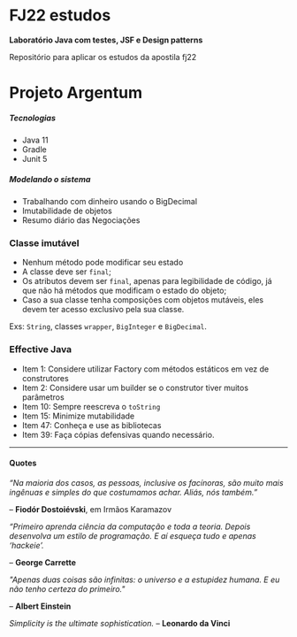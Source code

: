 # FJ22 estudos 

**Laboratório Java com testes, JSF e Design patterns**

Repositório para aplicar os estudos da apostila fj22  



# Projeto Argentum  

##### Tecnologias
* Java 11
* Gradle
* Junit 5

##### Modelando o sistema
* Trabalhando com dinheiro usando o BigDecimal  
* Imutabilidade de objetos
* Resumo diário das Negociações
  

### Classe imutável  
* Nenhum método pode modificar seu estado  
* A classe deve ser ```final```;  
* Os atributos devem ser ```final```, apenas para legibilidade de código, já que não há métodos que modificam o estado do objeto;  
* Caso a sua classe tenha composições com objetos mutáveis, eles devem ter acesso exclusivo pela sua classe.  

Exs: ```String```, classes ```wrapper```, ```BigInteger``` e ```BigDecimal```.  


### **Effective Java**
* Item 1: Considere utilizar Factory com métodos estáticos em vez de construtores
* Item 2: Considere usar um builder se o construtor tiver muitos parâmetros
* Item 10: Sempre reescreva o ```toString```
* Item 15: Minimize mutabilidade
* Item 47: Conheça e use as bibliotecas
* Item 39: Faça cópias defensivas quando necessário.

---
#### Quotes
*“Na maioria dos casos, as pessoas, inclusive os facínoras, são muito mais ingênuas e simples do que
 costumamos achar. Aliás, nós também.”*
 
– **Fiodór Dostoiévski**, em Irmãos Karamazov

*“Primeiro aprenda ciência da computação e toda a teoria. Depois desenvolva um estilo de programação. E aí
esqueça tudo e apenas ‘hackeie’.*

– **George Carrette**

*"Apenas duas coisas são infinitas: o universo e a estupidez humana. E eu não tenho certeza do primeiro."*

– **Albert Einstein**
 
*Simplicity is the ultimate sophistication.*
–  **Leonardo da Vinci**